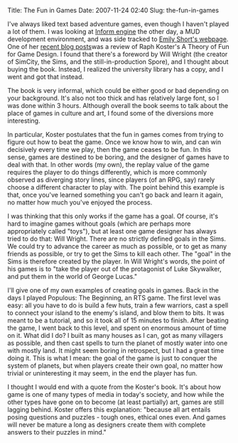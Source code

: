 Title: The Fun in Games
Date: 2007-11-24 02:40
Slug: the-fun-in-games

I've always liked text based adventure games, even though I haven't
played a lot of them. I was looking at [Inform
engine](http://en.wikipedia.org/wiki/Inform) the other day, a MUD
development environment, and was side tracked to [Emily Short's
webpage](http://emshort.wordpress.com/). One of her [recent blog
posts](http://emshort.wordpress.com/writing-if/books-and-other-resources/a-theory-of-fun-for-game-design/)was
a review of Raph Koster's A Theory of Fun for Game Design. I found that
there's a foreword by Will Wright (the creator of SimCity, the Sims, and
the still-in-production Spore), and I thought about buying the book.
Instead, I realized the university library has a copy, and I went and
got that instead.

The book is very informal, which could be either good or bad depending
on your background. It's also not too thick and has relatively large
font, so I was done within 3 hours. Although overall the book seems to
talk about the place of games in culture and art, I found some of the
diversions more interesting.

In particular, Koster postulates that the fun in games comes from trying
to figure out how to beat the game. Once we know how to win, and can win
decisively every time we play, then the game ceases to be fun. In this
sense, games are destined to be boring, and the designer of games have
to deal with that. In other words (my own), the replay value of the game
requires the player to do things differently, which is more commonly
observed as diverging story lines, since players (of an RPG, say) rarely
choose a different character to play with. The point behind this example
is that, once you've learned something you can't go back and learn it
again, no matter how much you've enjoyed the process.

I was thinking that this only works if the game has a goal. Of course,
it's hard to imagine games without goals (which are perhaps more
appropriately called "toys"), but at least one game designer has always
tried to do that: Will Wright. There are no strictly defined goals in
the Sims. We could try to advance the career as much as possible, or to
get as many friends as possible, or try to get the Sims to kill each
other. The "goal" in the Sims is therefore created by the player. In
Will Wright's words, the point of his games is to "take the player out
of the protagonist of Luke Skywalker, and put them in the world of
George Lucas."

I'll give one of my own examples of creating goals in games. Back in the
days I played Populous: The Beginning, an RTS game. The first level was
easy: all you have to do is build a few huts, train a few warriors, cast
a spell to connect your island to the enemy's island, and blow them to
bits. It was meant to be a tutorial, and so it took all of 15 minutes to
finish. After beating the game, I went back to this level, and spent on
enormous amount of time on it. What did I do? I built as many houses as
I can, got as many villagers as possible, and then cast spells to turn
the planet of mostly water into one with mostly land. It might seem
boring in retrospect, but I had a great time doing it. This is what I
mean: the goal of the game is just to conquer the system of planets, but
when players create their own goal, no matter how trivial or
uninteresting it may seem, in the end the player has fun.

I thought I would end with a quote from the Koster's book. It's about
how game is one of many types of media in today's society, and how while
the other types have gone on to become (at least partially) art, games
are still lagging behind. Koster offers this explanation: "because all
art entails posing questions and puzzles - tough ones, ethical ones
even. And games will never be mature a long as designers create them
with complete answers to their puzzles in mind."

